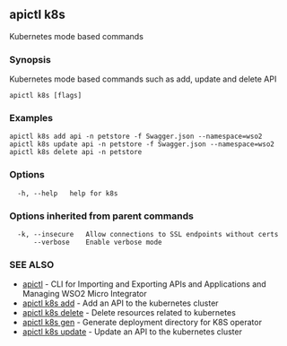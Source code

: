 ## apictl k8s

Kubernetes mode based commands

### Synopsis

Kubernetes mode based commands such as add, update and delete API

```
apictl k8s [flags]
```

### Examples

```
apictl k8s add api -n petstore -f Swagger.json --namespace=wso2
apictl k8s update api -n petstore -f Swagger.json --namespace=wso2
apictl k8s delete api -n petstore
```

### Options

```
  -h, --help   help for k8s
```

### Options inherited from parent commands

```
  -k, --insecure   Allow connections to SSL endpoints without certs
      --verbose    Enable verbose mode
```

### SEE ALSO

* [apictl](apictl.md)	 - CLI for Importing and Exporting APIs and Applications and Managing WSO2 Micro Integrator
* [apictl k8s add](apictl_k8s_add.md)	 - Add an API to the kubernetes cluster
* [apictl k8s delete](apictl_k8s_delete.md)	 - Delete resources related to kubernetes
* [apictl k8s gen](apictl_k8s_gen.md)	 - Generate deployment directory for K8S operator
* [apictl k8s update](apictl_k8s_update.md)	 - Update an API to the kubernetes cluster

